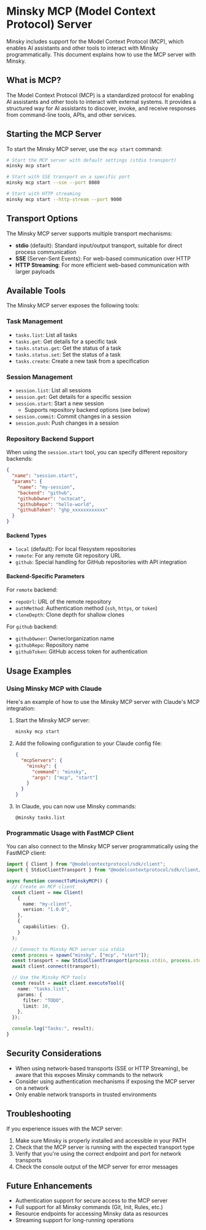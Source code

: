 # Minsky MCP (Model Context Protocol) Server

Minsky includes support for the Model Context Protocol (MCP), which enables AI assistants and other tools to interact with Minsky programmatically. This document explains how to use the MCP server with Minsky.

## What is MCP?

The Model Context Protocol (MCP) is a standardized protocol for enabling AI assistants and other tools to interact with external systems. It provides a structured way for AI assistants to discover, invoke, and receive responses from command-line tools, APIs, and other services.

## Starting the MCP Server

To start the Minsky MCP server, use the `mcp start` command:

```bash
# Start the MCP server with default settings (stdio transport)
minsky mcp start

# Start with SSE transport on a specific port
minsky mcp start --sse --port 8080

# Start with HTTP streaming
minsky mcp start --http-stream --port 9000
```

## Transport Options

The Minsky MCP server supports multiple transport mechanisms:

- **stdio** (default): Standard input/output transport, suitable for direct process communication
- **SSE** (Server-Sent Events): For web-based communication over HTTP
- **HTTP Streaming**: For more efficient web-based communication with larger payloads

## Available Tools

The Minsky MCP server exposes the following tools:

### Task Management

- `tasks.list`: List all tasks
- `tasks.get`: Get details for a specific task
- `tasks.status.get`: Get the status of a task
- `tasks.status.set`: Set the status of a task
- `tasks.create`: Create a new task from a specification

### Session Management

- `session.list`: List all sessions
- `session.get`: Get details for a specific session
- `session.start`: Start a new session
  - Supports repository backend options (see below)
- `session.commit`: Commit changes in a session
- `session.push`: Push changes in a session

### Repository Backend Support

When using the `session.start` tool, you can specify different repository backends:

```json
{
  "name": "session.start",
  "params": {
    "name": "my-session",
    "backend": "github",
    "githubOwner": "octocat",
    "githubRepo": "hello-world",
    "githubToken": "ghp_xxxxxxxxxxxx"
  }
}
```

#### Backend Types

- `local` (default): For local filesystem repositories
- `remote`: For any remote Git repository URL
- `github`: Special handling for GitHub repositories with API integration

#### Backend-Specific Parameters

For `remote` backend:
- `repoUrl`: URL of the remote repository
- `authMethod`: Authentication method (`ssh`, `https`, or `token`)
- `cloneDepth`: Clone depth for shallow clones

For `github` backend:
- `githubOwner`: Owner/organization name
- `githubRepo`: Repository name
- `githubToken`: GitHub access token for authentication

## Usage Examples

### Using Minsky MCP with Claude

Here's an example of how to use the Minsky MCP server with Claude's MCP integration:

1. Start the Minsky MCP server:

   ```bash
   minsky mcp start
   ```

2. Add the following configuration to your Claude config file:

   ```json
   {
     "mcpServers": {
       "minsky": {
         "command": "minsky",
         "args": ["mcp", "start"]
       }
     }
   }
   ```

3. In Claude, you can now use Minsky commands:
   ```
   @minsky tasks.list
   ```

### Programmatic Usage with FastMCP Client

You can also connect to the Minsky MCP server programmatically using the FastMCP client:

```typescript
import { Client } from "@modelcontextprotocol/sdk/client";
import { StdioClientTransport } from "@modelcontextprotocol/sdk/client/stdio";

async function connectToMinskyMCP() {
  // Create an MCP client
  const client = new Client(
    {
      name: "my-client",
      version: "1.0.0",
    },
    {
      capabilities: {},
    }
  );

  // Connect to Minsky MCP server via stdio
  const process = spawn("minsky", ["mcp", "start"]);
  const transport = new StdioClientTransport(process.stdin, process.stdout);
  await client.connect(transport);

  // Use the Minsky MCP tools
  const result = await client.executeTool({
    name: "tasks.list",
    params: {
      filter: "TODO",
      limit: 10,
    },
  });

  console.log("Tasks:", result);
}
```

## Security Considerations

- When using network-based transports (SSE or HTTP Streaming), be aware that this exposes Minsky commands to the network
- Consider using authentication mechanisms if exposing the MCP server on a network
- Only enable network transports in trusted environments

## Troubleshooting

If you experience issues with the MCP server:

1. Make sure Minsky is properly installed and accessible in your PATH
2. Check that the MCP server is running with the expected transport type
3. Verify that you're using the correct endpoint and port for network transports
4. Check the console output of the MCP server for error messages

## Future Enhancements

- Authentication support for secure access to the MCP server
- Full support for all Minsky commands (Git, Init, Rules, etc.)
- Resource endpoints for accessing Minsky data as resources
- Streaming support for long-running operations
